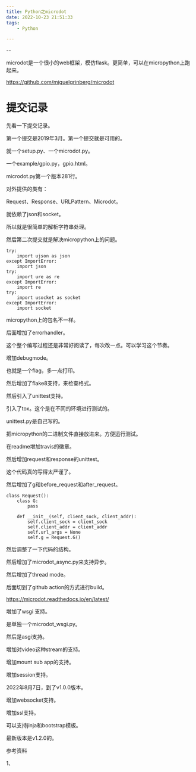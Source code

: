 ```yaml
---
title: Python之microdot
date: 2022-10-23 21:51:33
tags:
	- Python

---
```


--

microdot是一个很小的web框架，模仿flask。更简单，可以在micropython上跑起来。

https://github.com/miguelgrinberg/microdot

# 提交记录

先看一下提交记录。

第一个提交是2019年3月。第一个提交就是可用的。

就一个setup.py、一个microdot.py。

一个example/gpio.py，gpio.html。

microdot.py第一个版本281行。

对外提供的类有：

Request、Response、URLPattern、Microdot。

就依赖了json和socket。

所以就是很简单的解析字符串处理。

然后第二次提交就是解决micropython上的问题。

```
try:
    import ujson as json
except ImportError:
    import json
try:
    import ure as re
except ImportError:
    import re
try:
    import usocket as socket
except ImportError:
    import socket
```

micropython上的包名不一样。

后面增加了errorhandler。

这个整个编写过程还是非常好阅读了，每次改一点。可以学习这个节奏。

增加debugmode。

也就是一个flag，多一点打印。

然后增加了flake8支持，来检查格式。

然后引入了unittest支持。

引入了tox。这个是在不同的环境进行测试的。

unittest.py是自己写的。

把micropython的二进制文件直接放进来。方便运行测试。

在readme增加travis的徽章。

然后增加request和response的unittest。

这个代码真的写得太严谨了。

然后增加了g和before_request和after_request。

```
class Request():
    class G:
        pass

    def __init__(self, client_sock, client_addr):
        self.client_sock = client_sock
        self.client_addr = client_addr
        self.url_args = None
        self.g = Request.G()
```

然后调整了一下代码的结构。

然后增加了microdot_async.py来支持异步。

然后增加了thread mode。

后面切到了github action的方式进行build。

https://microdot.readthedocs.io/en/latest/

增加了wsgi 支持。

是单独一个microdot_wsgi.py。

然后是asgi支持。

增加对video这种stream的支持。

增加mount sub app的支持。

增加session支持。

2022年8月7日，到了v1.0.0版本。

增加websocket支持。

增加ssl支持。

可以支持jinja和bootstrap模板。

最新版本是v1.2.0的。







参考资料

1、

